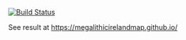 [![Build Status](https://travis-ci.org/Megalithicirelandmap/Megalithicirelandmap.github.io.svg?branch=master)](https://travis-ci.org/Megalithicirelandmap/Megalithicirelandmap.github.io)

See result at <https://megalithicirelandmap.github.io/>
